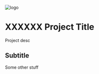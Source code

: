![logo](http://northcyprusfreepress.com/wp-content/uploads/2014/09/sainsburys-entertainment.png)

XXXXXX Project Title
====================

Project desc

Subtitle
--------

Some other stuff
